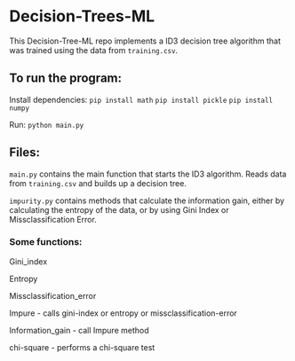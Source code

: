 # Decision-Trees-ML

This Decision-Tree-ML repo implements a ID3 decision tree algorithm that was trained using the data from `training.csv`. 

## To run the program:

Install dependencies:
`pip install math`
`pip install pickle`
`pip install numpy`

Run:
`python main.py`


## Files:

`main.py` contains the main function that starts the ID3 algorithm. Reads data from `training.csv` and builds up a decision tree.

`impurity.py` contains methods that calculate the information gain, either by calculating the entropy of the data, or by using Gini Index or Missclassification Error.

### Some functions:

Gini_index 

Entropy

Missclassification_error

Impure - calls gini-index or entropy or missclassification-error

Information_gain - call Impure method

chi-square - performs a chi-square test

